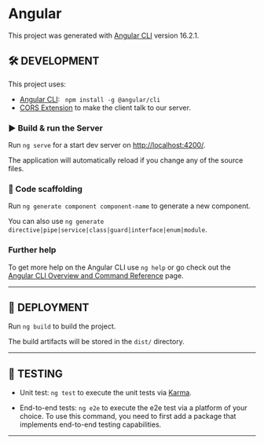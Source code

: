 # Angular

This project was generated with [Angular CLI](https://github.com/angular/angular-cli) version 16.2.1.

## 🛠️ **DEVELOPMENT**
This project uses:
- [Angular CLI](https://angular.io/guide/setup-local): ` npm install -g @angular/cli`
- [CORS Extension](https://chromewebstore.google.com/detail/allow-cors-origin/igomecoafaibkpelmljakiklmgdajojk) to make the client talk to our server.

### ▶️ Build & run the Server
Run `ng serve` for a start dev server on [http://localhost:4200/](http://localhost:4200/). 

The application will automatically reload if you change any of the source files.

### 📝 Code scaffolding
Run `ng generate component component-name` to generate a new component. 

You can also use `ng generate directive|pipe|service|class|guard|interface|enum|module`.

### Further help
To get more help on the Angular CLI use `ng help` or go check out the [Angular CLI Overview and Command Reference](https://angular.io/cli) page.

-----

## 🚀 **DEPLOYMENT**
Run `ng build` to build the project.

The build artifacts will be stored in the `dist/` directory.

----

## 🔎 **TESTING**
-  Unit test: `ng test` to execute the unit tests via [Karma](https://karma-runner.github.io).
  
-  End-to-end tests: `ng e2e` to execute the e2e test via a platform of your choice. To use this command, you need to first add a package that implements end-to-end testing capabilities.

---

